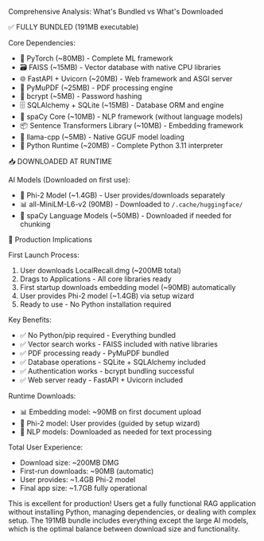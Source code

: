  Comprehensive Analysis: What's Bundled vs What's Downloaded

  ✅ FULLY BUNDLED (191MB executable)

  Core Dependencies:
  - 🔢 PyTorch (~80MB) - Complete ML framework
  - 🗃️ FAISS (~15MB) - Vector database with native CPU libraries
  - 🌐 FastAPI + Uvicorn (~20MB) - Web framework and ASGI server
  - 📄 PyMuPDF (~25MB) - PDF processing engine
  - 🔐 bcrypt (~5MB) - Password hashing
  - 🗄️ SQLAlchemy + SQLite (~15MB) - Database ORM and engine
  - 🧠 spaCy Core (~10MB) - NLP framework (without language models)
  - 📦 Sentence Transformers Library (~10MB) - Embedding framework
  - 🔗 llama-cpp (~5MB) - Native GGUF model loading
  - 🐍 Python Runtime (~20MB) - Complete Python 3.11 interpreter

  📥 DOWNLOADED AT RUNTIME

  AI Models (Downloaded on first use):
  - 🤖 Phi-2 Model (~1.4GB) - User provides/downloads separately
  - 📊 all-MiniLM-L6-v2 (90MB) - Downloaded to `/.cache/huggingface/`
  - 🧠 spaCy Language Models (~50MB) - Downloaded if needed for chunking

  🎯 Production Implications

  First Launch Process:
  1. User downloads LocalRecall.dmg (~200MB total)
  2. Drags to Applications - All core libraries ready
  3. First startup downloads embedding model (~90MB) automatically
  4. User provides Phi-2 model (~1.4GB) via setup wizard
  5. Ready to use - No Python installation required

  Key Benefits:
  - ✅ No Python/pip required - Everything bundled
  - ✅ Vector search works - FAISS included with native libraries
  - ✅ PDF processing ready - PyMuPDF bundled
  - ✅ Database operations - SQLite + SQLAlchemy included
  - ✅ Authentication works - bcrypt bundling successful
  - ✅ Web server ready - FastAPI + Uvicorn included

  Runtime Downloads:
  - 📊 Embedding model: ~90MB on first document upload
  - 🤖 Phi-2 model: User provides (guided by setup wizard)
  - 🧠 NLP models: Downloaded as needed for text processing

  Total User Experience:
  - Download size: ~200MB DMG
  - First-run downloads: ~90MB (automatic)
  - User provides: ~1.4GB Phi-2 model
  - Final app size: ~1.7GB fully operational

  This is excellent for production! Users get a fully functional RAG application without installing Python, managing dependencies, or dealing with complex setup. The
  191MB bundle includes everything except the large AI models, which is the optimal balance between download size and functionality.
  